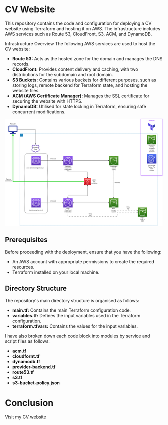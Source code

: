 # CV Website
This repository contains the code and configuration for deploying a CV website using Terraform and hosting it on AWS. The infrastructure includes AWS services such as Route 53, CloudFront, S3, ACM, and DynamoDB.

Infrastructure Overview
The following AWS services are used to host the CV website:

- **Route 53:** Acts as the hosted zone for the domain and manages the DNS records.
- **CloudFront:** Provides content delivery and caching, with two distributions for the subdomain and root domain.
- **S3 Buckets:** Contains various buckets for different purposes, such as storing logs, remote backend for Terraform state, and hosting the website files.
- **ACM (AWS Certificate Manager):** Manages the SSL certificate for securing the website with HTTPS.
- **DynamoDB:** Utilised for state locking in Terraform, ensuring safe concurrent modifications.

![CV Project Diagram](https://github.com/dmonaghan24/tf-cv/blob/main/Terraform%20CV%20Web.drawio.png)

## Prerequisites
Before proceeding with the deployment, ensure that you have the following:

- An AWS account with appropriate permissions to create the required resources.
- Terraform installed on your local machine.

## Directory Structure
The repository's main directory structure is organised as follows:

- **main.tf:** Contains the main Terraform configuration code.
- **variables.tf:** Defines the input variables used in the Terraform configuration.
- **terraform.tfvars:** Contains the values for the input variables.

I have also broken down each code block into modules by service and script files as follows:

- **acm.tf**
- **cloudfornt.tf**
- **dynamodb.tf**
- **provider-backend.tf**
- **route53.tf**
- **s3.tf**
- **s3-bucket-policy.json**

# Conclusion
Visit my [CV website](https://www.danielmonaghan.co.uk)
